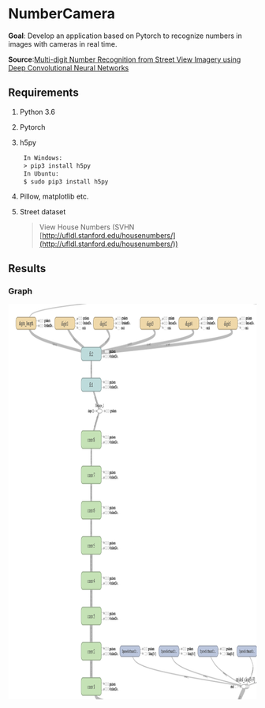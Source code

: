 # NumberCamera #
**Goal**: Develop an application based on Pytorch to recognize numbers in images with cameras in real time.

**Source**:[Multi-digit Number Recognition from Street View Imagery using Deep Convolutional Neural Networks](https://arxiv.org/pdf/1312.6082.pdf)

## Requirements ##
1. Python 3.6
2. Pytorch
3. h5py

        In Windows:
        > pip3 install h5py
        In Ubuntu:
		$ sudo pip3 install h5py

4. Pillow, matplotlib etc.
5. Street dataset 

    >View House Numbers (SVHN [http://ufldl.stanford.edu/housenumbers/](http://ufldl.stanford.edu/housenumbers/))
## Results ##
### Graph ###
<img src="./images/graph.png" width=800 height=800></img>
